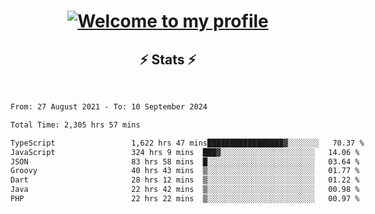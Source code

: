 <h1 align="center">
  <a href="https://git.io/typing-svg">
    <img src="https://readme-typing-svg.herokuapp.com/?lines=Hello,+There!+👋;Welcome+to+my+profile&center=true&size=28" alt="Welcome to my profile"/>
  </a>
</h1>

<h2 align="center">⚡ Stats ⚡</h2>
<br/>

<div style="display: flex; flex-direction: row;">
  <div style="display: flex;">
  
<!--START_SECTION:waka-->

```txt
From: 27 August 2021 - To: 10 September 2024

Total Time: 2,305 hrs 57 mins

TypeScript                 1,622 hrs 47 mins█████████████████▓░░░░░░░   70.37 %
JavaScript                 324 hrs 9 mins  ███▓░░░░░░░░░░░░░░░░░░░░░   14.06 %
JSON                       83 hrs 58 mins  █░░░░░░░░░░░░░░░░░░░░░░░░   03.64 %
Groovy                     40 hrs 43 mins  ▒░░░░░░░░░░░░░░░░░░░░░░░░   01.77 %
Dart                       28 hrs 12 mins  ▒░░░░░░░░░░░░░░░░░░░░░░░░   01.22 %
Java                       22 hrs 42 mins  ▒░░░░░░░░░░░░░░░░░░░░░░░░   00.98 %
PHP                        22 hrs 22 mins  ▒░░░░░░░░░░░░░░░░░░░░░░░░   00.97 %
```

<!--END_SECTION:waka-->

  </div>
<!--   <div align=center style="display: flex; transform-style: preserve-3d; border-radius: 2rem; transition: all 400ms cubic-bezier(0.03, 0.98, 0.52, 0.99) 0s; will-change: transform; transform: perspective(1000px) rotateX(18.8774deg) rotateY(-10.7219deg) scale3d(1, 1, 1);">
    <a href="https://app.daily.dev/anandafarhan">
      <img src="https://github.com/anandafarhan/anandafarhan/blob/master/devcard.svg" width="400" alt="Ananda Farhan's Dev Card"/>
    </a> -->
  <!-- <img width=400 align="center" src="https://spotify-github-profile.vercel.app/api/view.svg?uid=anandafarhan&cover_image=true&theme=novatorem&bar_color=57bcda" alt="ananada-farhan"/> -->
<!--   </div> -->
</div>
   <!-- <div align=center>
    <a href="https://github.com/denvercoder1/github-readme-streak-stats" title="Go to Source">
      <img align="left" width=396 src="https://github-readme-streak-stats.herokuapp.com/?user=anandafarhan&theme=react&border=61dafb&hide_border=true" alt="ananada-farhan" />
    </a>
    <a href="https://github.com/anuraghazra/github-readme-stats" title="Go to Source">
      <img align="right" width=396 src="https://github-readme-stats.vercel.app/api?username=anandafarhan&show_icons=true&theme=react&border_color=61dafb&hide_border=true" />
    </a>
  </div>
  <br><br><br><br><br><br><br><br><br>
  <div align=center>
    <a href="https://github.com/anuraghazra/github-readme-stats">
      <img width=325 align="center" src="https://github-readme-stats.vercel.app/api/top-langs/?username=anandafarhan&title_color=61dafb&text_color=ffffff&icon_color=61dafb&bg_color=20232a&langs_count=8&layout=compact&border_color=61dafb&hide_border=true" alt="ananada-farhan"/>
    </a>
  </div>
  <br> -->
  <!-- <img src="https://activity-graph.herokuapp.com/graph?username=anandafarhan&theme=react-dark&bg_color=20232a&hide_border=true" width="100%" alt="ananada-farhan"/> -->
